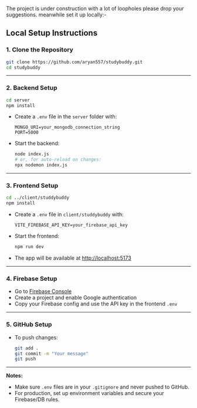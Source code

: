 The project is under construction with a lot of loopholes please drop your suggestions.
meanwhile set it up locally:-


## Local Setup Instructions

### 1. Clone the Repository

```sh
git clone https://github.com/aryan557/studybuddy.git
cd studybuddy
```

---

### 2. Backend Setup

```sh
cd server
npm install
```

- Create a `.env` file in the `server` folder with:
  ```
  MONGO_URI=your_mongodb_connection_string
  PORT=5000
  ```
- Start the backend:
  ```sh
  node index.js
  # or, for auto-reload on changes:
  npx nodemon index.js
  ```

---

### 3. Frontend Setup

```sh
cd ../client/studdybuddy
npm install
```

- Create a `.env` file in `client/studdybuddy` with:
  ```
  VITE_FIREBASE_API_KEY=your_firebase_api_key
  ```
- Start the frontend:
  ```sh
  npm run dev
  ```
- The app will be available at [http://localhost:5173](http://localhost:5173)

---

### 4. Firebase Setup

- Go to [Firebase Console](https://console.firebase.google.com/)
- Create a project and enable Google authentication
- Copy your Firebase config and use the API key in the frontend `.env`

---

### 5. GitHub Setup

- To push changes:
  ```sh
  git add .
  git commit -m "Your message"
  git push
  ```

---

**Notes:**
- Make sure `.env` files are in your `.gitignore` and never pushed to GitHub.
- For production, set up environment variables and secure your Firebase/DB rules.

